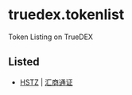 # truedex.tokenlist
Token Listing on TrueDEX

## Listed
* [HSTZ](listed/token.hstz.md) | [汇商通证](listed/token.hstz.cn.md)
